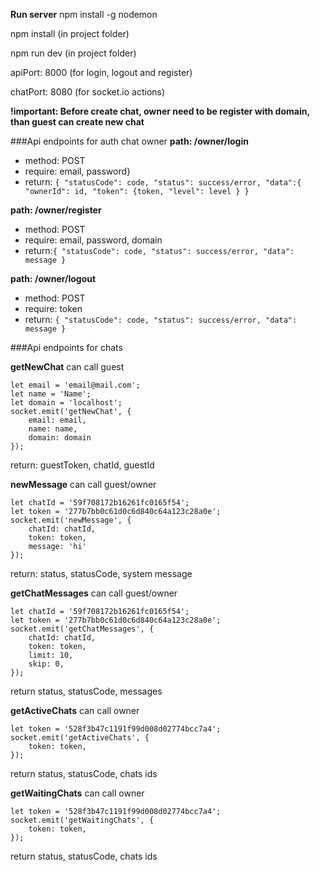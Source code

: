 **Run server**
npm install -g nodemon

npm install (in project folder)

npm run dev (in project folder)

apiPort: 8000 (for login, logout and register)

chatPort: 8080 (for socket.io actions)

**!important: Before create chat, owner need to be register with domain, than guest can create new chat**

###Api endpoints for auth chat owner
**path: /owner/login**
* method: POST
* require: email, password}
* return: `{
               "statusCode": code,
               "status": success/error,
               "data":{
                   "ownerId": id,
                   "token": {token,
                   "level": level
               }
           }`

**path: /owner/register**
* method: POST
* require: email, password, domain
* return:`{
              "statusCode": code,
              "status": success/error,
              "data": message
          }`

**path: /owner/logout**
* method: POST
* require: token
* return: `{
                "statusCode": code,
                "status": success/error,
                "data": message
            }`

###Api endpoints for chats

**getNewChat** can call guest

    let email = 'email@mail.com';
    let name = 'Name';
    let domain = 'localhost';
    socket.emit('getNewChat', {
        email: email,
        name: name,
        domain: domain
    });
return: guestToken, chatId, guestId

**newMessage** can call guest/owner

    let chatId = '59f708172b16261fc0165f54';
    let token = '277b7bb0c61d0c6d840c64a123c28a0e';
    socket.emit('newMessage', {
        chatId: chatId,
        token: token,
        message: 'hi'
    });
return: status, statusCode, system message

**getChatMessages** can call guest/owner

    let chatId = '59f708172b16261fc0165f54';
    let token = '277b7bb0c61d0c6d840c64a123c28a0e';
    socket.emit('getChatMessages', {
        chatId: chatId,
        token: token,
        limit: 10,
        skip: 0,
    });

return status, statusCode, messages

**getActiveChats** can call owner

    let token = '528f3b47c1191f99d008d02774bcc7a4';
    socket.emit('getActiveChats', {
        token: token,
    });

return status, statusCode, chats ids

**getWaitingChats** can call owner

    let token = '528f3b47c1191f99d008d02774bcc7a4';
    socket.emit('getWaitingChats', {
        token: token,
    });

return status, statusCode, chats ids


